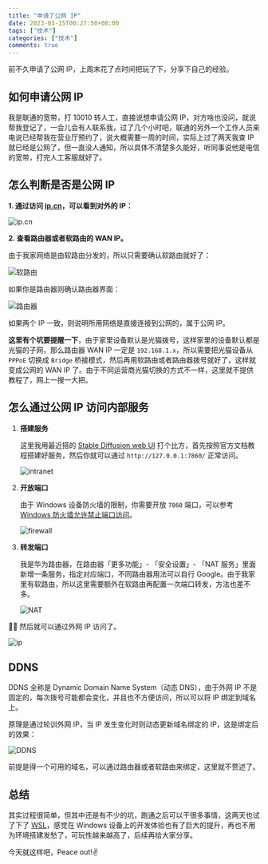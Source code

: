 ```yaml
---
title: "申请了公网 IP"
date: 2023-03-15T00:27:50+08:00
tags: ["技术"]
categories: ["技术"]
comments: true
---
```


前不久申请了公网 IP，上周末花了点时间把玩了下，分享下自己的经验。

## 如何申请公网 IP

我是联通的宽带，打 10010 转人工，直接说想申请公网 IP，对方啥也没问，就说帮我登记了，一会儿会有人联系我，过了几个小时吧，联通的另外一个工作人员来电说已经帮我在营业厅预约了，说大概需要一周的时间，实际上过了两天我查 IP 就已经是公网了，但一直没人通知，所以具体不清楚多久能好，听同事说他是电信的宽带，打完人工客服就好了。

## 怎么判断是否是公网 IP

**1. 通过访问 [ip.cn](https://ip.cn/)，可以看到对外的 IP：**

![ip.cn](https://p.madcodelife.com/blog/2024/03/b85e47d6af2a64451f191efb7aa2e935.png)

**2. 查看路由器或者软路由的 WAN IP。**

由于我家网络是由软路由分发的，所以只需要确认软路由就好了：

![软路由](https://p.madcodelife.com/blog/2024/03/41fd8a4ac8fac7e8df35029cee1b2f28.jpg)

如果你是路由器则确认路由器界面：

![路由器](https://p.madcodelife.com/blog/2024/03/ec3b531a40be379da9f4402b18705bb2.jpg)

如果两个 IP 一致，则说明所用网络是直接连接到公网的，属于公网 IP。

**这里有个坑要提醒一下**，由于家里设备默认是光猫拨号，这样家里的设备默认都是光猫的子网，那么路由器 WAN IP 一定是 `192.168.1.x`，所以需要把光猫设备从 `PPPoE` 切换成 `Bridge` 桥接模式，然后再用软路由或者路由器拨号就好了，这样就变成公网的 WAN IP 了。由于不同运营商光猫切换的方式不一样，这里就不提供教程了，网上一搜一大把。

## 怎么通过公网 IP 访问内部服务

1. **搭建服务**

   这里我用最近搭的 [Stable Diffusion web UI](https://github.com/AUTOMATIC1111/stable-diffusion-webui) 打个比方，首先按照官方文档教程搭建好服务，然后你就可以通过 `http://127.0.0.1:7860/` 正常访问。

   ![intranet](https://p.madcodelife.com/blog/2024/03/ed8f924277e6b68e5d90dcbcddda5b23.jpg)

2. **开放端口**

   由于 Windows 设备防火墙的限制，你需要开放 `7860` 端口，可以参考 [Windows 防火墙允许禁止端口访问](https://docs.jdcloud.com/cn/virtual-machines/windows-firewall-allows-port-access-to-be-disabled)。

   ![firewall](https://p.madcodelife.com/blog/2024/03/afa157002d603ac8b144ec2e109285aa.jpg)

3. **转发端口**

   我是华为路由器，在路由器「更多功能」- 「安全设置」- 「NAT 服务」里面新增一条服务，指定对应端口，不同路由器用法可以自行 Google。由于我家里有软路由，所以这里需要额外在软路由再配置一次端口转发，方法也差不多。

   ![NAT](https://p.madcodelife.com/blog/2024/03/ed7951d6148ff537c5e6091a0789e14d.jpg)

👏🎉 然后就可以通过外网 IP 访问了。

![ip](https://p.madcodelife.com/blog/2024/03/d5d907f576aa46855da331cb68baa365.jpg)

## DDNS

DDNS 全称是 Dynamic Domain Name System（动态 DNS），由于外网 IP 不是固定的，每次拨号可能都会变化，并且也不方便访问，所以可以将 IP 绑定到域名上。

原理是通过轮训外网 IP，当 IP 发生变化时则动态更新域名绑定的 IP，这是绑定后的效果：

![DDNS](https://p.madcodelife.com/blog/2024/03/c0806e9b62e7c63a7881d1e269163f9e.jpg)

前提是得一个可用的域名，可以通过路由器或者软路由来绑定，这里就不赘述了。

## 总结

其实过程很简单，但其中还是有不少的坑，跑通之后可以干很多事情，这两天也试了下了 [WSL](https://learn.microsoft.com/en-us/windows/wsl/)，感觉在 Windows 设备上的开发体验也有了巨大的提升，再也不用为环境搭建发愁了，可玩性越来越高了，后续再给大家分享。

今天就这样吧，Peace out!✌️
